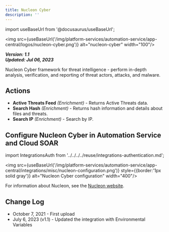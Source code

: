 ```yaml
---
title: Nucleon Cyber
description: ''
---
```

import useBaseUrl from '@docusaurus/useBaseUrl';

<img src={useBaseUrl('/img/platform-services/automation-service/app-central/logos/nucleon-cyber.png')} alt="nucleon-cyber" width="100"/>

***Version: 1.1  
Updated: Jul 06, 2023***

Nucleon Cyber framework for threat intelligence - perform in-depth analysis, verification, and reporting of threat actors, attacks, and malware.

## Actions

* **Active Threats Feed** *(Enrichment)* - Returns Active Threats data.
* **Search Hash** *(Enrichment)* - Returns hash information and details about files and threats.
* **Search IP** *(Enrichment)* - Search by IP.

## Configure Nucleon Cyber in Automation Service and Cloud SOAR

import IntegrationsAuth from '../../../../reuse/integrations-authentication.md';

<IntegrationsAuth/>

<img src={useBaseUrl('/img/platform-services/automation-service/app-central/integrations/misc/nucleon-configuration.png')} style={{border:'1px solid gray'}} alt="Nucleon Cyber configuration" width="400"/>

For information about Nucleon, see the [Nucleon website](https://nucleoncyber.com/).

## Change Log

* October 7, 2021 - First upload
* July 6, 2023 (v1.1) - Updated the integration with Environmental Variables
